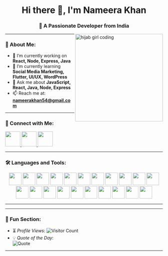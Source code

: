 <h1 align="center">Hi there 👋, I'm Nameera Khan</h1>
<h3 align="center">🚀 A Passionate Developer from India</h3>

<img align="right" alt="hijab girl coding" width="280" src="https://cdn.dribbble.com/userupload/22228251/file/original-dd4133b41bcb1d2cef1679f2395ac06a.gif" />

---

### 🌱 About Me:
- 🔭 I’m currently working on **React, Node, Express, Java**  
- 🌱 I’m currently learning **Social Media Marketing, Flutter, UI/UX, WordPress**  
- 💬 Ask me about **JavaScript, React, Java, Node, Express**  
- 📫 Reach me at: **[nameerakhan54@gmail.com](mailto:nameerakhan54@gmail.com)**  

---
### 🤝 Connect with Me:
<p align="left">
  <a href="https://linkedin.com/in/nameera-khan17/" target="_blank">
    <img src="https://skillicons.dev/icons?i=linkedin" width="48" height="48"/>
  </a>
  <a href="https://instagram.com/nameera_0817/?next=%2F" target="_blank">
    <img src="https://skillicons.dev/icons?i=instagram" width="48" height="48"/>
  </a>
  <a href="mailto:nameerakhan54@gmail.com" target="_blank">
    <img src="https://cdn-icons-png.flaticon.com/512/732/732200.png" width="48" height="48"/>
  </a>
</p>


---

### 🛠️ Languages and Tools:
<p align="center">
  <!-- Frontend -->
  <img src="https://cdn.jsdelivr.net/gh/devicons/devicon/icons/html5/html5-original.svg" width="40" height="40"/>
  <img src="https://cdn.jsdelivr.net/gh/devicons/devicon/icons/css3/css3-original.svg" width="40" height="40"/>  
  <img src="https://cdn.jsdelivr.net/gh/devicons/devicon/icons/sass/sass-original.svg" width="40" height="40"/>
  <img src="https://cdn.jsdelivr.net/gh/devicons/devicon/icons/react/react-original.svg" width="40" height="40"/>
  <img src="https://cdn.jsdelivr.net/gh/devicons/devicon/icons/nextjs/nextjs-original.svg" width="40" height="40"/>
  <img src="https://cdn.jsdelivr.net/gh/devicons/devicon/icons/javascript/javascript-original.svg" width="40" height="40"/>
  <img src="https://cdn.jsdelivr.net/gh/devicons/devicon/icons/typescript/typescript-original.svg" width="40" height="40"/>
  <img src="https://raw.githubusercontent.com/gilbarbara/logos/main/logos/framer.svg" width="40" height="40"/>
  
  <!-- Backend -->
  <img src="https://cdn.jsdelivr.net/gh/devicons/devicon/icons/nodejs/nodejs-original.svg" width="40" height="40"/>
  <img src="https://cdn.jsdelivr.net/gh/devicons/devicon/icons/express/express-original.svg" width="40" height="40"/>
  <img src="https://cdn.jsdelivr.net/gh/devicons/devicon/icons/mongodb/mongodb-original.svg" width="40" height="40"/>
  <img src="https://cdn.jsdelivr.net/gh/devicons/devicon/icons/mysql/mysql-original.svg" width="40" height="40"/>
  
  <!-- Mobile -->
  <img src="https://cdn.jsdelivr.net/gh/devicons/devicon/icons/flutter/flutter-original.svg" width="40" height="40"/>
  <img src="https://cdn.jsdelivr.net/gh/devicons/devicon/icons/kotlin/kotlin-original.svg" width="40" height="40"/>
  
  <!-- Programming Languages -->
  <img src="https://cdn.jsdelivr.net/gh/devicons/devicon/icons/java/java-original.svg" width="40" height="40"/>
  <img src="https://cdn.jsdelivr.net/gh/devicons/devicon/icons/c/c-original.svg" width="40" height="40"/>
  <img src="https://cdn.jsdelivr.net/gh/devicons/devicon/icons/cplusplus/cplusplus-original.svg" width="40" height="40"/>
  <img src="https://cdn.jsdelivr.net/gh/devicons/devicon/icons/python/python-original.svg" width="40" height="40"/>
  
  <!-- Tools -->
  <img src="https://cdn.jsdelivr.net/gh/devicons/devicon/icons/github/github-original.svg" width="40" height="40"/>
  <img src="https://cdn.jsdelivr.net/gh/devicons/devicon/icons/wordpress/wordpress-original.svg" width="40" height="40"/>
  <img src="https://cdn.jsdelivr.net/gh/devicons/devicon/icons/figma/figma-original.svg" width="40" height="40"/>
</p>

---

<!-- ### 📊 GitHub Stats:
<p align="center">
  <img src="https://github-readme-stats.vercel.app/api?username=khanNameera17&show_icons=true&theme=radical" alt="GitHub stats" height="160"/>
  <img src="https://github-readme-streak-stats.herokuapp.com/?user=khanNameera17&theme=radical" alt="GitHub streak" height="160"/>
</p> -->

---

### 🌟 Fun Section:
- ⏳ *Profile Views*: ![Visitor Count](https://komarev.com/ghpvc/?username=khanNameera17&color=blue)  
- 💡 *Quote of the Day*:  
  ![Quote](https://quotes-github-readme.vercel.app/api?type=horizontal&theme=radical)  

---

